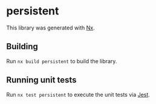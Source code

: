 # persistent

This library was generated with [Nx](https://nx.dev).

## Building

Run `nx build persistent` to build the library.

## Running unit tests

Run `nx test persistent` to execute the unit tests via [Jest](https://jestjs.io).
